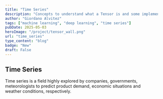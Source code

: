 ```yaml
---
title: "Time Series"
description: "Concepts to understand what a Tensor is and some implementation examples with Tensorflow and Pytorch."
author: "Giordano Alvitez"
tags: ["machine learning", "deep learning", "time series"]
pubDate: 2025-05-03
heroImage: "/project/tensor_wall.png"
url: "time_series"
type_content: "blog"
badge: "New"
draft: False
---
```


## Time Series

Time series is a field highly explored by companies, governments, meteorologists to predict product demand, economic situations and weather conditions, respectively.
